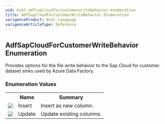 ```yaml
---
uid: biml-adfsapcloudforcustomerwritebehavior-enumeration
title: AdfSapCloudForCustomerWriteBehavior Enumeration
varigenceProduct: Biml Langauge
varigenceArticleType: Reference
---
```


## AdfSapCloudForCustomerWriteBehavior Enumeration<div class="LanguageSummary"><div class ="SummaryItem">Provides options for the file write behavior to the Sap Cloud for customer dataset sinks used by Azure Data Factory.</div></div><div class="EnumValueGroup">### Enumeration Values<table id="EnumValue" class="MemberList"><tbody><tr><th class="MemberTypeIconColumnHeader">&nbsp;</th><th class="MemberNameColumnHeader">Name</th><th class="MemberSummaryColumnHeader">Summary</th></tr><tr class="cd0"><td align="center" class="MemberTypeIcon"><img src="enumValue.png"></img></td><td class="MemberName">Insert</td><td class="MemberSummary"><div class ="SummaryItem">Insert as new column.</div></td></tr><tr class="cd1"><td align="center" class="MemberTypeIcon"><img src="enumValue.png"></img></td><td class="MemberName">Update</td><td class="MemberSummary"><div class ="SummaryItem">Update existing columns.</div></td></tr></tbody></table></div>